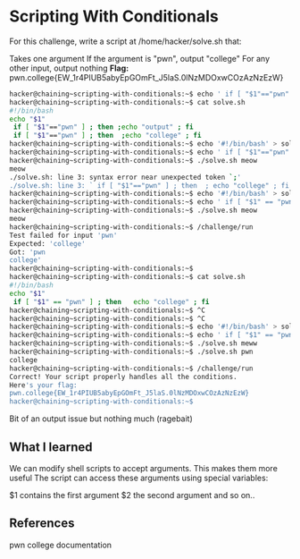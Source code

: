 # Scripting With Conditionals
For this challenge, write a script at /home/hacker/solve.sh that:

Takes one argument
If the argument is "pwn", output "college"
For any other input, output nothing
**Flag:**  pwn.college{EW_1r4PIUB5abyEpGOmFt_J5laS.0lNzMDOxwCOzAzNzEzW}


```bash
hacker@chaining~scripting-with-conditionals:~$ echo ' if [ "$1"=="pwn" ] ; then  ;echo "college" ; fi ' >> solve.sh
hacker@chaining~scripting-with-conditionals:~$ cat solve.sh
#!/bin/bash
echo "$1"
 if [ "$1"=="pwn" ] ; then ;echo "output" ; fi 
 if [ "$1"=="pwn" ] ; then  ;echo "college" ; fi 
hacker@chaining~scripting-with-conditionals:~$ echo '#!/bin/bash' > solve.sh;echo 'echo "$1"' >> solve.sh
hacker@chaining~scripting-with-conditionals:~$ echo ' if [ "$1"=="pwn" ] ; then  ; echo "college" ; fi ' >> solve.sh
hacker@chaining~scripting-with-conditionals:~$ ./solve.sh meow
meow
./solve.sh: line 3: syntax error near unexpected token `;'
./solve.sh: line 3: ` if [ "$1"=="pwn" ] ; then  ; echo "college" ; fi '
hacker@chaining~scripting-with-conditionals:~$ echo '#!/bin/bash' > solve.sh;echo 'echo "$1"' >> solve.sh
hacker@chaining~scripting-with-conditionals:~$ echo ' if [ "$1" == "pwn" ] ; then   echo "college" ; fi ' >> solve.sh
hacker@chaining~scripting-with-conditionals:~$ ./solve.sh meow
meow
hacker@chaining~scripting-with-conditionals:~$ /challenge/run
Test failed for input 'pwn'
Expected: 'college'
Got: 'pwn
college'
hacker@chaining~scripting-with-conditionals:~$ 
hacker@chaining~scripting-with-conditionals:~$ cat solve.sh
#!/bin/bash
echo "$1"
 if [ "$1" == "pwn" ] ; then   echo "college" ; fi 
hacker@chaining~scripting-with-conditionals:~$ ^C
hacker@chaining~scripting-with-conditionals:~$ ^C
hacker@chaining~scripting-with-conditionals:~$ echo '#!/bin/bash' > solve.sh >> solve.sh
hacker@chaining~scripting-with-conditionals:~$ echo ' if [ "$1" == "pwn" ] ; then   echo "college" ; fi ' >> solve.sh
hacker@chaining~scripting-with-conditionals:~$ ./solve.sh meww
hacker@chaining~scripting-with-conditionals:~$ ./solve.sh pwn
college
hacker@chaining~scripting-with-conditionals:~$ /challenge/run
Correct! Your script properly handles all the conditions.
Here's your flag:
pwn.college{EW_1r4PIUB5abyEpGOmFt_J5laS.0lNzMDOxwCOzAzNzEzW}
hacker@chaining~scripting-with-conditionals:~$ 


```
Bit of an output issue but nothing much (ragebait)
## What I learned
We can modify shell scripts to accept arguments. This makes them more useful
The script can access these arguments using special variables:

$1 contains the first argument
$2 the second argument
and so on..
## References 
pwn college documentation